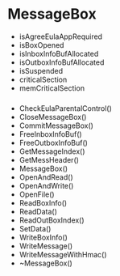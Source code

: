 # MessageBox

- isAgreeEulaAppRequired
- isBoxOpened
- isInboxInfoBufAllocated
- isOutboxInfoBufAllocated
- isSuspended
- criticalSection
- memCriticalSection
###
- CheckEulaParentalControl()
- CloseMessageBox()
- CommitMessageBox()
- FreeInboxInfoBuf()
- FreeOutboxInfoBuf()
- GetMessageIndex()
- GetMessHeader()
- MessageBox()
- OpenAndRead()
- OpenAndWrite()
- OpenFile()
- ReadBoxInfo()
- ReadData()
- ReadOutBoxIndex()
- SetData()
- WriteBoxInfo()
- WriteMessage()
- WriteMessageWithHmac()
- ~MessageBox()